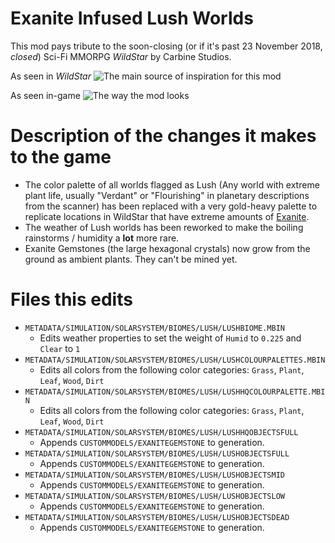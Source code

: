# Exanite Infused Lush Worlds

This mod pays tribute to the soon-closing (or if it's past 23 November 2018, *closed*) Sci-Fi MMORPG *WildStar* by Carbine Studios.

As seen in *WildStar*
![The main source of inspiration for this mod](https://i.imgur.com/WjOHwGK.png)

As seen in-game
![The way the mod looks](https://i.imgur.com/R0lW3aP.png)

# Description of the changes it makes to the game

 - The color palette of all worlds flagged as Lush (Any world with extreme plant life, usually "Verdant" or "Flourishing" in planetary descriptions from the scanner) has been replaced with a very gold-heavy palette to replicate locations in WildStar that have extreme amounts of [Exanite](https://wildstar.gamepedia.com/Exanite).
 - The weather of Lush worlds has been reworked to make the boiling rainstorms / humidity a **lot** more rare.
 - Exanite Gemstones (the large hexagonal crystals) now grow from the ground as ambient plants. They can't be mined yet.
 
# Files this edits

 - `METADATA/SIMULATION/SOLARSYSTEM/BIOMES/LUSH/LUSHBIOME.MBIN`
    - Edits weather properties to set the weight of `Humid` to `0.225` and `Clear` to `1`
 - `METADATA/SIMULATION/SOLARSYSTEM/BIOMES/LUSH/LUSHCOLOURPALETTES.MBIN`
    - Edits all colors from the following color categories: `Grass`, `Plant`, `Leaf`, `Wood`, `Dirt`
 - `METADATA/SIMULATION/SOLARSYSTEM/BIOMES/LUSH/LUSHHQCOLOURPALETTE.MBIN`
    - Edits all colors from the following color categories: `Grass`, `Plant`, `Leaf`, `Wood`, `Dirt`
 - `METADATA/SIMULATION/SOLARSYSTEM/BIOMES/LUSH/LUSHHQOBJECTSFULL`
    - Appends `CUSTOMMODELS/EXANITEGEMSTONE` to generation.
 - `METADATA/SIMULATION/SOLARSYSTEM/BIOMES/LUSH/LUSHOBJECTSFULL`
    - Appends `CUSTOMMODELS/EXANITEGEMSTONE` to generation.
 - `METADATA/SIMULATION/SOLARSYSTEM/BIOMES/LUSH/LUSHOBJECTSMID`
    - Appends `CUSTOMMODELS/EXANITEGEMSTONE` to generation.
 - `METADATA/SIMULATION/SOLARSYSTEM/BIOMES/LUSH/LUSHOBJECTSLOW`
    - Appends `CUSTOMMODELS/EXANITEGEMSTONE` to generation.
 - `METADATA/SIMULATION/SOLARSYSTEM/BIOMES/LUSH/LUSHOBJECTSDEAD`
    - Appends `CUSTOMMODELS/EXANITEGEMSTONE` to generation.
